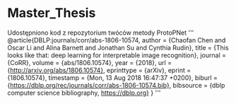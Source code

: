 # Master_Thesis

Udostępniono kod z repozytorium twóców metody ProtoPNet
'''
@article{DBLP:journals/corr/abs-1806-10574,
  author       = {Chaofan Chen and
                  Oscar Li and
                  Alina Barnett and
                  Jonathan Su and
                  Cynthia Rudin},
  title        = {This looks like that: deep learning for interpretable image recognition},
  journal      = {CoRR},
  volume       = {abs/1806.10574},
  year         = {2018},
  url          = {http://arxiv.org/abs/1806.10574},
  eprinttype    = {arXiv},
  eprint       = {1806.10574},
  timestamp    = {Mon, 13 Aug 2018 16:47:37 +0200},
  biburl       = {https://dblp.org/rec/journals/corr/abs-1806-10574.bib},
  bibsource    = {dblp computer science bibliography, https://dblp.org}
}
'''
